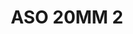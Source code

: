 ---
title: ASO 20MM 2
date: 
draft: false

# descripcion
description : Anillo de plata 925.

materials: Plata 925

color: 

dimensions: 21mm diámetro

code: 05-23-1388

type: "Anillos"

categories: []

price: $10.120,00

price_eftvo: $8.600,00

# Images
# first image will be shown in the product page
images:
  # - image: "images/path_to_image"
  # La ubicacion de las imagenes es imagenes/Anillos/Anillos.Solo Plata/05-23-1388-aso-20mm-2
  - image: "./images/anillos/solo_plata/05-23-1388-aso-20mm-2.jpg"
---